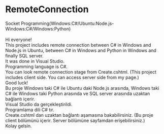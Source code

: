 # RemoteConnection
Socket Programming(Windows:C#/Ubuntu:Node.js-Windows:C#/Windows:Python)
<br>
<br>
Hi everyone! <br>
This project includes remote connection between C# in Windows and Node.js in Ubuntu, between C# in Windows and Python in Windows and finally SQL server.<br>
It was done in Visual Studio.<br>
Programming language is C#.<br>
You can look remote connection stage from Create.cshtml. (This project includes client side. You can access server side from my page.)<br>
Good luck!<br>
Bu proje Windows taki C# ile Ubuntu daki Node.js arasında, Windows taki C# ile Windows taki Python arasında ve SQL server arasında uzaktan bağlantı içerir.<br>
Visual Studio da gerçekleştirildi.<br>
Programlama dili C# tır.<br>
Create.cshtml dan uzaktan bağlantı aşamasına bakabilirsiniz. (Bu proje client bölümünü içerir. Server bölümüne sayfamdan erişebilirsiniz.)<br>
Kolay gelsin.
